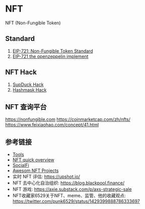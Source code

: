 # NFT 
NFT (Non-Fungible Token)

## Standard
1. [EIP-721: Non-Fungible Token Standard](https://eips.ethereum.org/EIPS/eip-721)
2. [EIP-721 the openzeppelin implement](https://learnblockchain.cn/article/3041)


## NFT Hack
1. [SupDuck Hack](https://learnblockchain.cn/article/2939)
2. [Hashmask Hack](https://learnblockchain.cn/article/2885)

## NFT 查询平台
https://nonfungible.com
https://coinmarketcap.com/zh/nfts/
https://www.feixiaohao.com/concept/41.html

## 参考链接

- [Tools](https://mp.weixin.qq.com/s/DrLCx2L7PgjsAWoYnF8Ysw)
- [NFT quick overview](https://andrewsteinwold.substack.com/p/-quick-overview-of-the-nft-ecosystem)
- [SocialFi](https://inewsdb.com/%E5%8A%A0%E5%AF%86%E8%B2%A8%E5%B9%A3/%E7%A4%BE%E4%BA%A4%E4%BB%A3%E5%B9%A3%E4%B8%8D%E6%96%B7%E9%80%B2%E5%8C%96%EF%BC%8C-socialfi-%E6%9C%83%E6%88%90%E7%82%BA-gamefi-%E5%BE%8C%E4%B8%8B%E5%80%8B%E7%86%B1%E9%BB%9E%E5%97%8E%EF%BC%9F/)
- [Awesom NFT Projects](https://thedailyape.notion.site/4aae0799b1f84b21b9e402fb0b489b05?v=baa5e17983ec4b179c0160d8745a1742)  
- 实时 NFT 评估:  https://upshot.io/  
- NFT 去中心化自治组织: https://blog.blackpool.finance/  
- NFT 游戏: https://axie.substack.com/p/axs-strategic-sale   
- NFT收藏家6529关于NFT、meme、监管、他的收藏观点: https://twitter.com/punk6529/status/1429399888786333697  